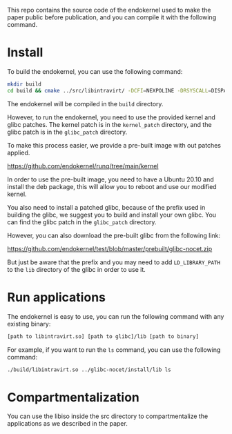 This repo contains the source code of the endokernel used to make the paper public before publication, and you can compile it with the following command.

# Install

To build the endokernel, you can use the following command:

```bash
mkdir build
cd build && cmake ../src/libintravirt/ -DCFI=NEXPOLINE -DRSYSCALL=DISPATCH -DVDSO=ON -DMT=ON -DRANDOM=OFF -DAPPPERF=OFF -DSYSCALLFILTER=ON && make -j
```

The endokernel will be compiled in the `build` directory. 

However, to run the endokernel, you need to use the provided kernel and glibc patches. The kernel patch is in the `kernel_patch` directory, and the glibc patch is in the `glibc_patch` directory.

To make this process easier, we provide a pre-built image with out patches applied.

https://github.com/endokernel/runq/tree/main/kernel 

In order to use the pre-built image, you need to have a Ubuntu 20.10 and install the deb package, this will allow you to reboot and use our modified kernel.

You also need to install a patched glibc, because of the prefix used in building the glibc, we suggest you to build and install your own glibc. You can find the glibc patch in the `glibc_patch` directory.

However, you can also download the pre-built glibc from the following link:

https://github.com/endokernel/test/blob/master/prebuilt/glibc-nocet.zip

But just be aware that the prefix and you may need to add `LD_LIBRARY_PATH` to the `lib` directory of the glibc in order to use it.

# Run applications

The endokernel is easy to use, you can run the following command with any existing binary:

```bash
[path to libintravirt.so] [path to glibc]/lib [path to binary]
```

For example, if you want to run the `ls` command, you can use the following command:

```bash
./build/libintravirt.so ../glibc-nocet/install/lib ls
```

# Compartmentalization

You can use the libiso inside the src directory to compartmentalize the applications as we described in the paper. 